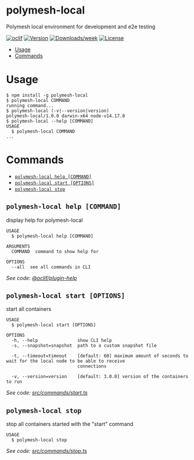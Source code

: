 polymesh-local
==============

Polymesh local environment for development and e2e testing

[![oclif](https://img.shields.io/badge/cli-oclif-brightgreen.svg)](https://oclif.io)
[![Version](https://img.shields.io/npm/v/polymesh-local.svg)](https://npmjs.org/package/polymesh-local)
[![Downloads/week](https://img.shields.io/npm/dw/polymesh-local.svg)](https://npmjs.org/package/polymesh-local)
[![License](https://img.shields.io/npm/l/polymesh-local.svg)](https://github.com/PolymathNetwork/polymesh-local/blob/master/package.json)

<!-- toc -->
* [Usage](#usage)
* [Commands](#commands)
<!-- tocstop -->
# Usage
<!-- usage -->
```sh-session
$ npm install -g polymesh-local
$ polymesh-local COMMAND
running command...
$ polymesh-local (-v|--version|version)
polymesh-local/1.0.0 darwin-x64 node-v14.17.0
$ polymesh-local --help [COMMAND]
USAGE
  $ polymesh-local COMMAND
...
```
<!-- usagestop -->
# Commands
<!-- commands -->
* [`polymesh-local help [COMMAND]`](#polymesh-local-help-command)
* [`polymesh-local start [OPTIONS]`](#polymesh-local-start-options)
* [`polymesh-local stop`](#polymesh-local-stop)

## `polymesh-local help [COMMAND]`

display help for polymesh-local

```
USAGE
  $ polymesh-local help [COMMAND]

ARGUMENTS
  COMMAND  command to show help for

OPTIONS
  --all  see all commands in CLI
```

_See code: [@oclif/plugin-help](https://github.com/oclif/plugin-help/blob/v3.2.2/src/commands/help.ts)_

## `polymesh-local start [OPTIONS]`

start all containers

```
USAGE
  $ polymesh-local start [OPTIONS]

OPTIONS
  -h, --help               show CLI help
  -s, --snapshot=snapshot  path to a custom snapshot file

  -t, --timeout=timeout    [default: 60] maximum amount of seconds to wait for the local node to be able to receive
                           connections

  -v, --version=version    [default: 3.0.0] version of the containers to run
```

_See code: [src/commands/start.ts](https://github.com/PolymathNetwork/polymesh-local/blob/v1.0.0/src/commands/start.ts)_

## `polymesh-local stop`

stop all containers started with the "start" command

```
USAGE
  $ polymesh-local stop
```

_See code: [src/commands/stop.ts](https://github.com/PolymathNetwork/polymesh-local/blob/v1.0.0/src/commands/stop.ts)_
<!-- commandsstop -->
